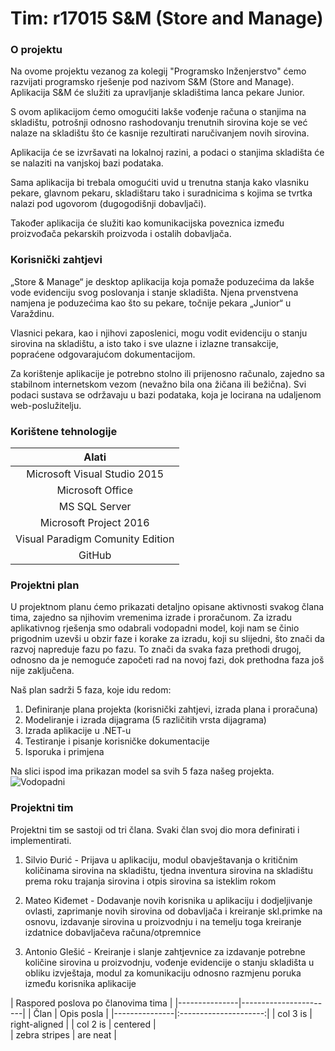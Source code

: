 # Tim: r17015      S&M (Store and Manage)


###  O projektu

Na ovome projektu vezanog za kolegij "Programsko Inženjerstvo" ćemo razvijati programsko rješenje pod nazivom S&M (Store and Manage).
Aplikacija S&M će služiti za upravljanje skladištima lanca pekare Junior. 

S ovom aplikacijom ćemo omogućiti lakše vođenje
računa o stanjima na skladištu, potrošnji odnosno rashodovanju trenutnih sirovina koje se već nalaze na skladištu
što će kasnije rezultirati naručivanjem novih sirovina. 

Aplikacija će se izvršavati na lokalnoj razini,
a podaci o stanjima skladišta će se nalaziti na vanjskoj bazi podataka.

Sama aplikacija bi trebala omogućiti uvid u trenutna stanja kako vlasniku pekare, glavnom pekaru,
skladištaru tako i suradnicima s kojima se tvrtka nalazi pod ugovorom (dugogodišnji dobavljači). 

Također aplikacija će služiti kao komunikacijska poveznica između proizvođača pekarskih proizvoda i ostalih
dobavljača.

### Korisnički zahtjevi

„Store & Manage“ je desktop aplikacija koja pomaže poduzećima da lakše vode evidenciju svog poslovanja i stanje skladišta. Njena prvenstvena namjena je poduzećima kao što su pekare, točnije pekara „Junior“ u Varaždinu. 

Vlasnici pekara, kao i njihovi zaposlenici, mogu vodit evidenciju o stanju sirovina na skladištu, a isto tako i sve ulazne i izlazne transakcije, popraćene odgovarajućom dokumentacijom.

Za korištenje aplikacije je potrebno stolno ili prijenosno računalo, zajedno sa stabilnom internetskom vezom (nevažno bila ona žičana ili bežična). Svi podaci sustava se održavaju u bazi podataka, koja je locirana na udaljenom web-poslužitelju.

### Korištene tehnologije

|           Alati                   |
|:---------------------------------:|
|  Microsoft Visual Studio 2015     |
|  Microsoft Office                 |
|  MS SQL Server                    |
|  Microsoft Project 2016           |
|  Visual Paradigm Comunity Edition |
|  GitHub                           |


### Projektni plan

U projektnom planu ćemo prikazati detaljno opisane aktivnosti svakog člana tima, zajedno sa njihovim vremenima izrade i proračunom.
Za izradu aplikativnog rješenja smo odabrali vodopadni model, koji nam se činio prigodnim uzevši u obzir faze i korake za izradu, koji su slijedni, što znači da razvoj napreduje fazu po fazu. To znači da svaka faza prethodi drugoj, odnosno da je nemoguće započeti rad
na novoj fazi, dok prethodna faza još nije zaključena. 

Naš plan sadrži 5 faza, koje idu redom: 
1) Definiranje plana projekta (korisnički zahtjevi, izrada plana i proračuna)
2) Modeliranje i izrada dijagrama (5 različitih vrsta dijagrama)
3) Izrada aplikacije u .NET-u
4) Testiranje i pisanje korisničke dokumentacije
5) Isporuka i primjena

Na slici ispod ima prikazan model sa svih 5 faza našeg projekta.
![Vodopadni](http://i63.tinypic.com/33f9qc9.png)

### Projektni tim

Projektni tim se sastoji od tri člana. Svaki član svoj dio mora definirati i implementirati.

1. Silvio Đurić - Prijava u aplikaciju, modul obavještavanja o kritičnim količinama sirovina na skladištu, tjedna inventura sirovina na skladištu prema roku trajanja sirovina i otpis sirovina sa isteklim rokom

2. Mateo Kiđemet -  Dodavanje novih korisnika u aplikaciju i dodjeljivanje ovlasti, zaprimanje novih sirovina od dobavljača i kreiranje skl.primke na osnovu, izdavanje sirovina u proizvodnju i na temelju toga kreiranje izdatnice dobavljačeva računa/otpremnice

3. Antonio Glešić - Kreiranje i slanje zahtjevnice za izdavanje potrebne količine sirovina u proizvodnju, vođenje evidencije o stanju skladišta u obliku izvještaja, modul za komunikaciju odnosno razmjenu poruka između korisnika
 aplikacije

|  Raspored poslova po članovima tima   |
|---------------|-----------------------| 
| Član          |          Opis posla   |
|---------------|:---------------------:| 
| col 3 is      | right-aligned         | 
| col 2 is      | centered              |   
| zebra stripes | are neat              |   
